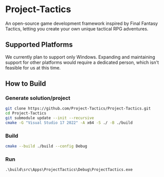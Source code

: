 # Project-Tactics
An open-source game development framework inspired by Final Fantasy Tactics, letting you create your own unique tactical RPG adventures.

## Supported Platforms
We currently plan to support only Windows. Expanding and maintaining support for other platforms would require a dedicated person, which isn't feasible for us at this time.

## How to Build
### Generate solution/project
```bash
git clone https://github.com/Project-Tactics/Project-Tactics.git
cd Project-Tactics
git submodule update --init --recursive
cmake -G "Visual Studio 17 2022" -A x64 -S ./ -B ./build
```
### Build
```bash
cmake --build ./build --config Debug
```
### Run
```
.\build\src\Apps\ProjectTactics\Debug\ProjectTactics.exe
```
